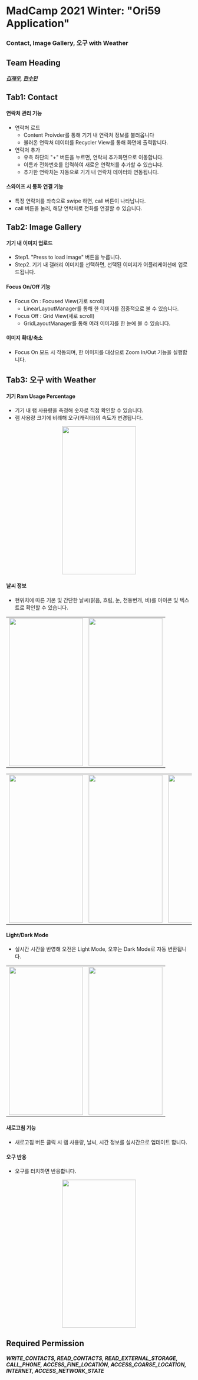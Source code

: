 # MadCamp 2021 Winter: "Ori59 Application"
### Contact, Image Gallery, 오구 with Weather

## Team Heading
##### [김재우](https://github.com/jjwwk0), [한수민](https://github.com/Hans-0101)

## Tab1: Contact

#### 연락처 관리 기능

  - 연락처 로드
      - Content Proivder를 통해 기기 내 연락처 정보를 불러옵니다
      - 불러온 연락처 데이터를 Recycler View를 통해 화면에 출력합니다.
  - 연락처 추가
      - 우측 하단의 "+" 버튼을 누르면, 연락처 추가화면으로 이동합니다.
      - 이름과 전화번호를 입력하여 새로운 연락처를 추가할 수 있습니다.
      - 추가한 연락처는 자동으로 기기 내 연락처 데이터와 연동됩니다.  
#### 스와이프 시 통화 연결 기능     
  - 특정 연락처를 좌측으로 swipe 하면, call 버튼이 나타납니다.
  - call 버튼을 눌러, 해당 연락처로 전화를 연결할 수 있습니다.


## Tab2: Image Gallery
#### 기기 내 이미지 업로드
  - Step1. "Press to load image" 버튼을 누릅니다.
  - Step2. 기기 내 갤러리 이미지를 선택하면, 선택된 이미지가 어플리케이션에 업로드됩니다.
#### Focus On/Off 기능
  - Focus On : Focused View(가로 scroll)
    - LinearLayoutManager를 통해 한 이미지를 집중적으로 불 수 있습니다.
  - Focus Off : Grid View(세로 scroll)
    - GridLayoutManager를 통해 여러 이미지를 한 눈에 볼 수 있습니다.
#### 이미지 확대/축소
  - Focus On 모드 시 작동되며, 한 이미지를 대상으로 Zoom In/Out 기능을 실행합니다.
    
## Tab3: 오구 with Weather
#### 기기 Ram Usage Percentage
  - 기기 내 램 사용량을 측정해 숫자로 직접 확인할 수 있습니다.
  - 램 사용량 크기에 비례해 오구(캐릭터)의 속도가 변경됩니다.
<p align="center">
  <img src="https://user-images.githubusercontent.com/78015565/148020133-94ec9e7b-1157-4cf9-931e-405c54a0a55d.gif" width="200" height="400"/> </p>

#### 날씨 정보
  - 현위치에 따른 기온 및 간단한 날씨(맑음, 흐림, 눈, 천둥번개, 비)를 아이콘 및 텍스트로 확인할 수 있습니다.
<table border="0" cellpadding="0" cellspacing="0" align="center">
	<tr style="text-align: center;">
      <td style="text-align: center;"><img src="https://user-images.githubusercontent.com/78015565/148025045-1e865b40-ac93-4e85-9a29-b1345e5716eb.jpg" width="200" height="400"/></td>
      <td style="text-align: center;"><img src="https://user-images.githubusercontent.com/78015565/148022237-20701f4f-984c-40b3-aded-1770b01a2c1a.jpg" width="200" height="400"/></td>
    </tr>
</table>

<table border="0" cellpadding="0" cellspacing="0" align="center">
    <tr style="text-align: center;">
      <td style="text-align: center;"><img src="https://user-images.githubusercontent.com/78015565/148022355-962022d1-f56c-453f-8b5c-0aa869170ea9.jpg" width="200" height="400"/></td>
      <td style="text-align: center;"><img src="https://user-images.githubusercontent.com/78015565/148023405-3cd4698b-5014-4270-bc7c-8245dc05b9bf.jpg" width="200" height="400"/></td>
      <td style="text-align: center;"><img src="https://user-images.githubusercontent.com/78015565/148022299-dfd6ef82-f92d-41c0-9340-8db7ebf604bd.jpg" width="200" height="400"/></td>
    </tr>
</table>


#### Light/Dark Mode
  - 실시간 시간을 반영해 오전은 Light Mode, 오후는 Dark Mode로 자동 변환됩니다.
<table border="0" cellpadding="0" cellspacing="0" align="center"">
	<tr style="text-align: center;">
      <td style="text-align: center;"><img src="https://user-images.githubusercontent.com/78015565/148025045-1e865b40-ac93-4e85-9a29-b1345e5716eb.jpg" width="200" height="400"/></td> 
      <td style="text-align: center;"><img src="https://user-images.githubusercontent.com/78015565/148023257-c8d88e92-c36f-4e4b-a194-eca8ff85aede.jpg" width="200" height="400"/></td>
    </tr>
</table>

#### 새로고침 기능
  - 새로고침 버튼 클릭 시 램 사용량, 날씨, 시간 정보를 실시간으로 업데이트 합니다.

#### 오구 반응
  - 오구를 터치하면 반응합니다.
<p align="center">
  <img src="https://user-images.githubusercontent.com/78015565/148029869-9702f7ca-27f6-45e7-bd24-fe7a7d01e98f.gif" width="200" height="400"/> </p>

## Required Permission
##### WRITE_CONTACTS, READ_CONTACTS, READ_EXTERNAL_STORAGE, CALL_PHONE, ACCESS_FINE_LOCATION, ACCESS_COARSE_LOCATION, INTERNET, ACCESS_NETWORK_STATE
